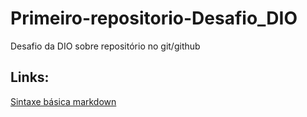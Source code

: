 # Primeiro-repositorio-Desafio_DIO
Desafio da DIO sobre repositório no git/github 

## Links:
[Sintaxe básica markdown](https://www.markdownguide.org/basic-syntax)
